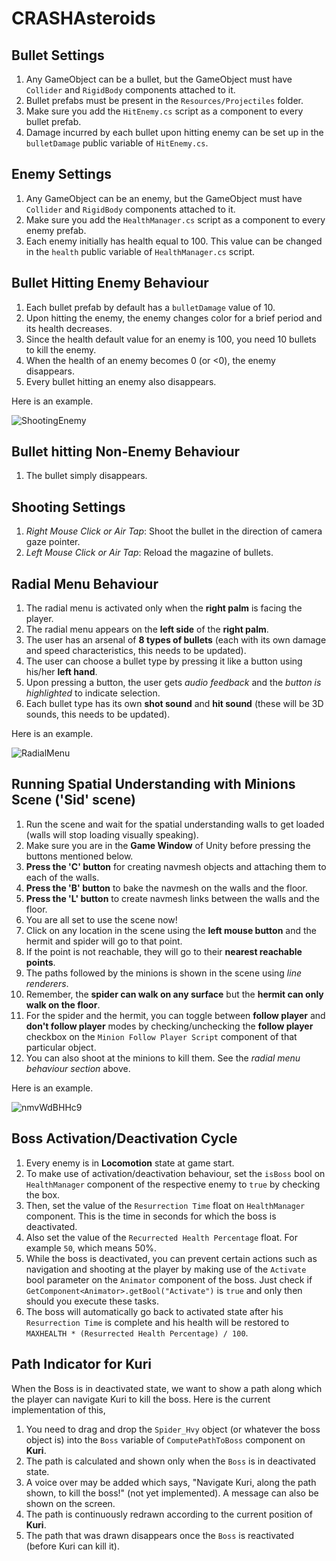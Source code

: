 # CRASHAsteroids

## Bullet Settings

1. Any GameObject can be a bullet, but the GameObject must have `Collider` and `RigidBody` components attached to it.  
2. Bullet prefabs must be present in the `Resources/Projectiles` folder. 
3. Make sure you add the `HitEnemy.cs` script as a component to every bullet prefab.
4. Damage incurred by each bullet upon hitting enemy can be set up in the `bulletDamage` public variable of `HitEnemy.cs`.

## Enemy Settings

1. Any GameObject can be an enemy, but the GameObject must have `Collider` and `RigidBody` components attached to it.
2. Make sure you add the `HealthManager.cs` script as a component to every enemy prefab.
3. Each enemy initially has health equal to 100. This value can be changed in the  `health` public variable of `HealthManager.cs` script.

## Bullet Hitting Enemy Behaviour

1. Each bullet prefab by default has a `bulletDamage` value of 10.
2. Upon hitting the enemy, the enemy changes color for a brief period and its health decreases.
3. Since the health default value for an enemy is 100, you need 10 bullets to kill the enemy.
4. When the health of an enemy becomes 0 (or <0), the enemy disappears.
5. Every bullet hitting an enemy also disappears.

Here is an example.  

![ShootingEnemy](https://user-images.githubusercontent.com/18630586/75085486-c3a40280-54de-11ea-93ab-08e858cbcf7e.gif)

## Bullet hitting Non-Enemy Behaviour

1. The bullet simply disappears.

## Shooting Settings

1. *Right Mouse Click or Air Tap*: Shoot the bullet in the direction of camera gaze pointer.
2. *Left Mouse Click or Air Tap*: Reload the magazine of bullets.

## Radial Menu Behaviour

1. The radial menu is activated only when the __right palm__ is facing the player.
2. The radial menu appears on the __left side__ of the __right palm__.
3. The user has an arsenal of __8 types of bullets__ (each with its own damage and speed characteristics, this needs to be updated). 
4. The user can choose a bullet type by pressing it like a button using his/her __left hand__.
5. Upon pressing a button, the user gets *audio feedback* and the *button is highlighted* to indicate selection.
6. Each bullet type has its own __shot sound__ and __hit sound__ (these will be 3D sounds, this needs to be updated).

Here is an example.

![RadialMenu](https://user-images.githubusercontent.com/18630586/77114670-27d8ba00-69ea-11ea-9a54-e0e6f3990172.gif)

## Running Spatial Understanding with Minions Scene ('Sid' scene)

1. Run the scene and wait for the spatial understanding walls to get loaded (walls will stop loading visually speaking).
2. Make sure you are in the **Game Window** of Unity before pressing the buttons mentioned below.
2. __Press the 'C' button__ for creating navmesh objects and attaching them to each of the walls.
3. __Press the 'B' button__ to bake the navmesh on the walls and the floor.
4. __Press the 'L' button__ to create navmesh links between the walls and the floor.
5. You are all set to use the scene now!
6. Click on any location in the scene using the __left mouse button__ and the hermit and spider will go to that point.
7. If the point is not reachable, they will go to their __nearest reachable points__.
7. The paths followed by the minions is shown in the scene using *line renderers*.
8. Remember, the __spider can walk on any surface__ but the __hermit can only walk on the floor__.
9. For the spider and the hermit, you can toggle between __follow player__ and __don't follow player__ modes by checking/unchecking the __follow player__ checkbox on the `Minion Follow Player Script` component of that particular object.
10. You can also shoot at the minions to kill them. See the *radial menu behaviour section* above. 

Here is an example.

![nmvWdBHHc9](https://user-images.githubusercontent.com/18630586/78309670-7c0e8e80-7500-11ea-92d0-34413b0e0b6a.gif)

## Boss Activation/Deactivation Cycle

1. Every enemy is in __Locomotion__ state at game start.
2. To make use of activation/deactivation behaviour, set the `isBoss` bool on `HealthManager` component of the respective enemy to `true` by checking the box.
3. Then, set the value of the `Resurrection Time` float on `HealthManager` component. This is the time in seconds for which the boss is deactivated.
4. Also set the value of the `Recurrected Health Percentage` float. For example `50`, which means 50%.
4. While the boss is deactivated, you can prevent certain actions such as navigation and shooting at the player by making use of the `Activate` bool parameter on the `Animator` component of the boss. Just check if `GetComponent<Animator>.getBool("Activate")` is `true` and only then should you execute these tasks.
5. The boss will automatically go back to activated state after his `Resurrection Time` is complete and his health will be restored to `MAXHEALTH * (Resurrected Health Percentage) / 100`.

## Path Indicator for Kuri

When the Boss is in deactivated state, we want to show a path along which the player can navigate Kuri to kill the boss. Here is the current implementation of this,

1. You need to drag and drop the `Spider_Hvy` object (or whatever the boss object is) into the `Boss` variable of `ComputePathToBoss` component on __Kuri__.
2. The path is calculated and shown only when the `Boss` is in deactivated state.
3. A voice over may be added which says, "Navigate Kuri, along the path shown, to kill the boss!" (not yet implemented). A message can also be shown on the screen.
3. The path is continuously redrawn according to the current position of __Kuri__.
4. The path that was drawn disappears once the `Boss` is reactivated (before Kuri can kill it).
